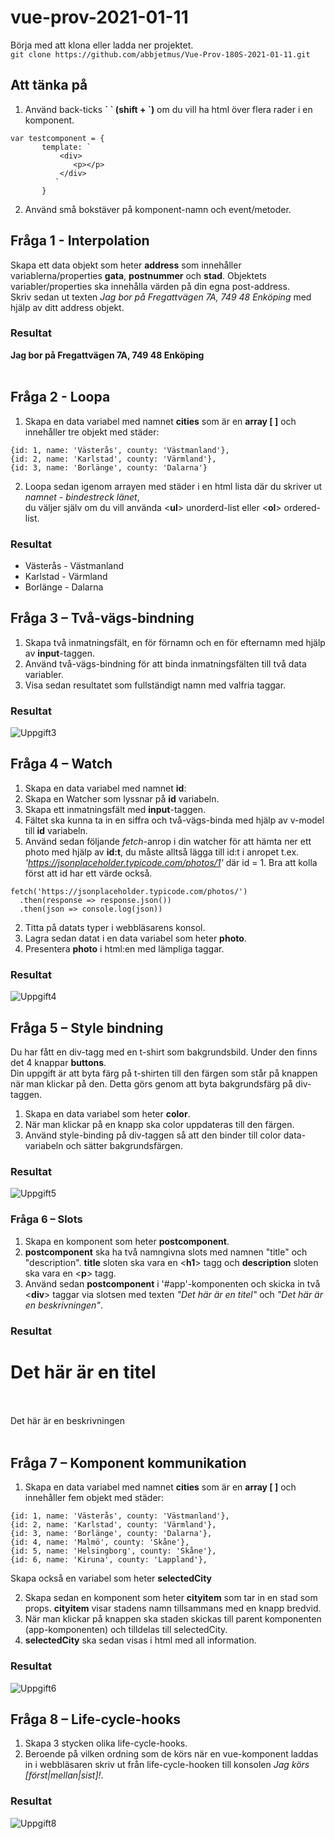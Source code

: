# vue-prov-2021-01-11
Börja med att klona eller ladda ner projektet.
<br>
`git clone https://github.com/abbjetmus/Vue-Prov-180S-2021-01-11.git`
<br>
## Att tänka på

1. Använd back-ticks **\` \` (shift + `)** om du vill ha html över flera rader i en komponent.
```
var testcomponent = {
       template: `
           <div>
              <p></p>
           </div>
          `
       }
```
2.	Använd små bokstäver på komponent-namn och event/metoder.

## Fråga 1 - Interpolation

Skapa ett data objekt som heter **address** som innehåller variablerna/properties **gata**, **postnummer** och **stad**. Objektets variabler/properties ska innehålla värden på din egna post-address.<br>
Skriv sedan ut texten *Jag bor på Fregattvägen 7A, 749 48 Enköping* med hjälp av ditt address objekt.

### Resultat
**Jag bor på Fregattvägen 7A, 749 48 Enköping**<br><br>

## Fråga 2 - Loopa
1. Skapa en data variabel med namnet **cities** som är en **array [ ]** och innehåller tre objekt med städer:

```
{id: 1, name: 'Västerås', county: 'Västmanland'},
{id: 2, name: 'Karlstad', county: 'Värmland'},
{id: 3, name: 'Borlänge', county: 'Dalarna'}
```

2. Loopa sedan igenom arrayen med städer i en html lista där du skriver ut *namnet - bindestreck länet*,<br>
du väljer själv om du vill använda <**ul**> unorderd-list eller <**ol**> ordered-list.

### Resultat
* Västerås - Västmanland
* Karlstad - Värmland
* Borlänge - Dalarna

## Fråga 3 – Två-vägs-bindning
1. Skapa två inmatningsfält, en för förnamn och en för efternamn med hjälp av **input**-taggen.
2. Använd två-vägs-bindning för att binda inmatningsfälten till två data variabler.
3. Visa sedan resultatet som fullständigt namn med valfria taggar.

### Resultat
![Uppgift3](./assets/uppgift3.gif)

## Fråga 4 – Watch 
1. Skapa en data variabel med namnet **id**:
2. Skapa en Watcher som lyssnar på **id** variabeln.
2. Skapa ett inmatningsfält med **input**-taggen. 
3. Fältet ska kunna ta in en siffra och två-vägs-binda med hjälp av v-model till **id** variabeln.
5. Använd sedan följande *fetch*-anrop i din watcher för att hämta ner ett photo med hjälp av **id:t**, du måste alltså lägga till id:t i anropet t.ex. *'https://jsonplaceholder.typicode.com/photos/1'* där id = 1. Bra att kolla först att id har ett värde också.
```
fetch('https://jsonplaceholder.typicode.com/photos/')
  .then(response => response.json())
  .then(json => console.log(json))
```
2. Titta på datats typer i webbläsarens konsol.
3. Lagra sedan datat i en data variabel som heter **photo**.
4. Presentera **photo** i html:en med lämpliga taggar.

### Resultat
![Uppgift4](./assets/uppgift4.gif)

## Fråga 5 – Style bindning
Du har fått en div-tagg med en t-shirt som bakgrundsbild. Under den finns det 4 knappar **buttons**.<br>
Din uppgift är att byta färg på t-shirten till den färgen som står på knappen när man klickar på den.
Detta görs genom att byta bakgrundsfärg på div-taggen.
1. Skapa en data variabel som heter **color**.
2. När man klickar på en knapp ska color uppdateras till den färgen.
3. Använd style-binding på div-taggen så att den binder till color data-variabeln och sätter bakgrundsfärgen.

### Resultat
![Uppgift5](./assets/uppgift5.gif)

### Fråga 6 – Slots 
1. Skapa en komponent som heter **postcomponent**. 
2. **postcomponent** ska ha två namngivna slots med namnen "title" och "description".
**title** sloten ska vara en <**h1**> tagg och **description** sloten ska vara en <**p**> tagg.
3. Använd sedan **postcomponent** i '#app'-komponenten och skicka in två <**div**> taggar via slotsen med texten *"Det här är en titel"* och *"Det här är en beskrivningen"*.

### Resultat

# Det här är en titel<br><br>
Det här är en beskrivningen <br><br>


## Fråga 7 – Komponent kommunikation
1. Skapa en data variabel med namnet **cities** som är en **array [ ]** och innehåller fem objekt med städer:

```
{id: 1, name: 'Västerås', county: 'Västmanland'},
{id: 2, name: 'Karlstad', county: 'Värmland'},
{id: 3, name: 'Borlänge', county: 'Dalarna'},
{id: 4, name: 'Malmö', county: 'Skåne'},
{id: 5, name: 'Helsingborg', county: 'Skåne'},
{id: 6, name: 'Kiruna', county: 'Lappland'},
```

Skapa också en variabel som heter **selectedCity**<br>

2. Skapa sedan en komponent som heter **cityitem** som tar in en stad som props.
**cityitem** visar stadens namn tillsammans med en knapp bredvid.<br>
3. När man klickar på knappen ska staden skickas till parent komponenten (app-komponenten) och tilldelas till
selectedCity.<br>
4. **selectedCity** ska sedan visas i html med all information.

### Resultat
![Uppgift6](./assets/uppgift6.gif)

## Fråga 8 – Life-cycle-hooks
1. Skapa 3 stycken olika life-cycle-hooks.
2. Beroende på vilken ordning som de körs när en vue-komponent laddas in i webbläsaren skriv ut från life-cycle-hooken till konsolen *Jag körs [först|mellan|sist]!*.

### Resultat
![Uppgift8](./assets/Uppgift8.PNG)

